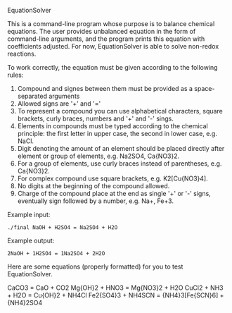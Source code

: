 EquationSolver

This is a command-line program whose purpose is to balance chemical equations. The user provides unbalanced equation in the form of command-line arguments, and
the program prints this equation with coefficients adjusted. For now, EquationSolver is able to solve non-redox reactions.

To work correctly, the equation must be given according to the following rules:
1. Compound and signes between them must be provided as a space-separated arguments
2. Allowed signs are '+' and '='
3. To represent a compound you can use alphabetical characters, square brackets, curly braces, numbers and '+' and '-' sings.
4. Elements in compounds must be typed according to the chemical principle: the first letter in upper case, the second in lower case, e.g. NaCl.
5. Digit denoting the amount of an element should be placed directly after element or group of elements, e.g. Na2SO4, Ca{NO3}2.
6. For a group of elements, use curly braces instead of parentheses, e.g. Ca{NO3}2.
7. For complex compound use square brackets, e.g. K2[Cu{NO3}4].
8. No digits at the beginning of the compound allowed.
9. Charge of the compound place at the end as single '+' or '-' signs, eventually sign followed by a number, e.g. Na+, Fe+3.

Example input:
```
./final NaOH + H2SO4 = Na2SO4 + H2O
```
Example output:
```
2NaOH + 1H2SO4 = 1Na2SO4 + 2H2O
```

Here are some equations (properly formatted) for you to test EquationSolver.

CaCO3 = CaO + CO2
Mg{OH}2 + HNO3 = Mg{NO3}2 + H2O
CuCl2 + NH3 + H2O = Cu{OH}2 + NH4Cl
Fe2{SO4}3 + NH4SCN = {NH4}3[Fe{SCN}6] + {NH4}2SO4